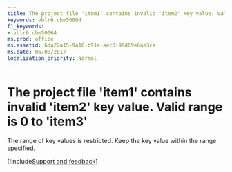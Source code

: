 ```yaml
---
title: The project file 'item1' contains invalid 'item2' key value. Valid range is 0 to 'item3'
keywords: vblr6.chm50064
f1_keywords:
- vblr6.chm50064
ms.prod: office
ms.assetid: 6da22a15-9a10-b91e-a4c3-99d69e6ae3ca
ms.date: 06/08/2017
localization_priority: Normal
---
```



# The project file 'item1' contains invalid 'item2' key value. Valid range is 0 to 'item3'

The range of key values is restricted. Keep the key value within the range specified.

[!include[Support and feedback](~/includes/feedback-boilerplate.md)]